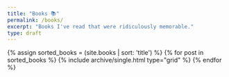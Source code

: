 ```yaml
---
title: "Books 📚️"
permalink: /books/
excerpt: "Books I've read that were ridiculously memorable."
type: draft
---
```


<div class="grid__wrapper">
    {% assign sorted_books = (site.books | sort: 'title') %}
    {% for post in sorted_books %}
        {% include archive/single.html type="grid" %}
    {% endfor %}
</div>